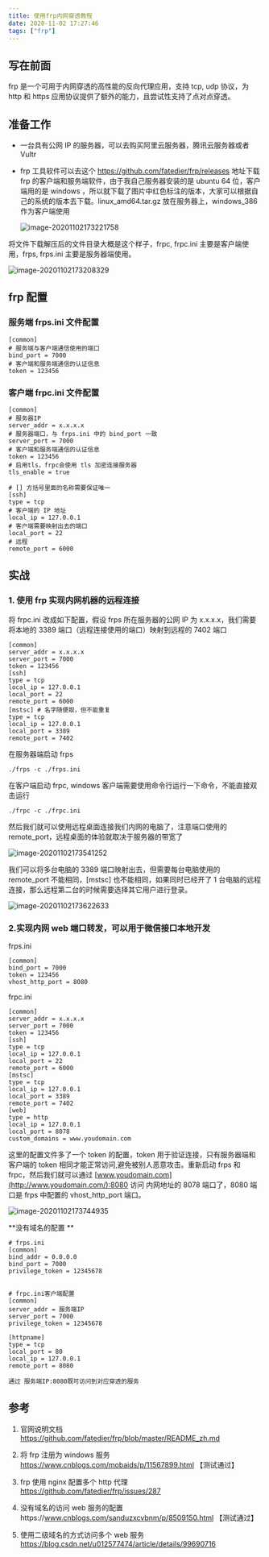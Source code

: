 ```yaml
---
title: 使用frp内网穿透教程
date: 2020-11-02 17:27:46
tags: ["frp"]
---
```


## 写在前面

frp 是一个可用于内网穿透的高性能的反向代理应用，支持 tcp, udp 协议，为 http 和 https 应用协议提供了额外的能力，且尝试性支持了点对点穿透。

## 准备工作

- 一台具有公网 IP 的服务器，可以去购买阿里云服务器，腾讯云服务器或者 Vultr

- frp 工具软件可以去这个 https://github.com/fatedier/frp/releases 地址下载 frp 的客户端和服务端软件，由于我自己服务器安装的是 ubuntu 64 位，客户端用的是 windows ，所以就下载了图片中红色标注的版本，大家可以根据自己的系统的版本去下载。linux_amd64.tar.gz 放在服务器上，windows_386 作为客户端使用

  ![image-20201102173221758](https://static.aalmix.com/20201102173858.png)

将文件下载解压后的文件目录大概是这个样子，frpc, frpc.ini 主要是客户端使用，frps, frps.ini 主要是服务器端使用。

![image-20201102173208329](https://static.aalmix.com/20201102173902.png)

## frp 配置

### 服务端 frps.ini 文件配置

```
[common]
# 服务端与客户端通信使用的端口
bind_port = 7000
# 客户端和服务端通信的认证信息
token = 123456
```

### 客户端 frpc.ini 文件配置

```
[common]
# 服务器IP
server_addr = x.x.x.x
# 服务器端口，与 frps.ini 中的 bind_port 一致
server_port = 7000
# 客户端和服务端通信的认证信息
token = 123456
# 启用tls，frpc会使用 tls 加密连接服务器
tls_enable = true

# [] 方括号里面的名称需要保证唯一
[ssh]
type = tcp
# 客户端的 IP 地址
local_ip = 127.0.0.1
# 客户端需要映射出去的端口
local_port = 22
# 远程
remote_port = 6000
```

## 实战

### 1. 使用 frp 实现内网机器的远程连接

将 frpc.ini 改成如下配置，假设 frps 所在服务器的公网 IP 为 x.x.x.x，我们需要将本地的 3389 端口（远程连接使用的端口）映射到远程的 7402 端口

```
[common]
server_addr = x.x.x.x
server_port = 7000
token = 123456
[ssh]
type = tcp
local_ip = 127.0.0.1
local_port = 22
remote_port = 6000
[mstsc] # 名字随便取，但不能重复
type = tcp
local_ip = 127.0.0.1
local_port = 3389
remote_port = 7402
```

在服务器端启动 frps

```
./frps -c ./frps.ini
```

在客户端启动 frpc, windows 客户端需要使用命令行运行一下命令，不能直接双击运行

```
./frpc -c ./frpc.ini
```

然后我们就可以使用远程桌面连接我们内网的电脑了，注意端口使用的 remote_port，远程桌面的体验就取决于服务器的带宽了

![image-20201102173541252](https://static.aalmix.com/20201102173908.png)

我们可以将多台电脑的 3389 端口映射出去，但需要每台电脑使用的 remote_port 不能相同，[mstsc] 也不能相同，如果同时已经开了 1 台电脑的远程连接，那么远程第二台的时候需要选择其它用户进行登录。

![image-20201102173622633](https://static.aalmix.com/20201102173910.png)

### 2.实现内网 web 端口转发，可以用于微信接口本地开发

frps.ini

```
[common]
bind_port = 7000
token = 123456
vhost_http_port = 8080
```

frpc.ini

```
[common]
server_addr = x.x.x.x
server_port = 7000
token = 123456
[ssh]
type = tcp
local_ip = 127.0.0.1
local_port = 22
remote_port = 6000
[mstsc]
type = tcp
local_ip = 127.0.0.1
local_port = 3389
remote_port = 7402
[web]
type = http
local_ip = 127.0.0.1
local_port = 8078
custom_domains = www.youdomain.com
```

这里的配置文件多了一个 token 的配置，token 用于验证连接，只有服务器端和客户端的 token 相同才能正常访问,避免被别人恶意攻击。重新启动 frps 和 frpc，然后我们就可以通过 [www.youdomain.com](http://www.youdomain.com/):8080 访问 内网地址的 8078 端口了，8080 端口是 frps 中配置的 vhost_http_port 端口。

![image-20201102173744935](https://static.aalmix.com/20201102173915.png)

**没有域名的配置 **

```
# frps.ini
[common]
bind_addr = 0.0.0.0
bind_port = 7000
privilege_token = 12345678


# frpc.ini客户端配置
[common]
server_addr = 服务端IP
server_port = 7000
privilege_token = 12345678

[httpname]
type = tcp
local_port = 80
local_ip = 127.0.0.1
remote_port = 8080

通过 服务端IP:8080既可访问到对应穿透的服务
```

## 参考

1. 官网说明文档 https://github.com/fatedier/frp/blob/master/README_zh.md

2. 将 frp 注册为 windows 服务 https://www.cnblogs.com/mobaids/p/11567899.html 【测试通过】

3. frp 使用 nginx 配置多个 http 代理 https://github.com/fatedier/frp/issues/287

4. 没有域名的访问 web 服务的配置https://www.cnblogs.com/sanduzxcvbnm/p/8509150.html 【测试通过】

5. 使用二级域名的方式访问多个 web 服务 https://blog.csdn.net/u012577474/article/details/99690716
